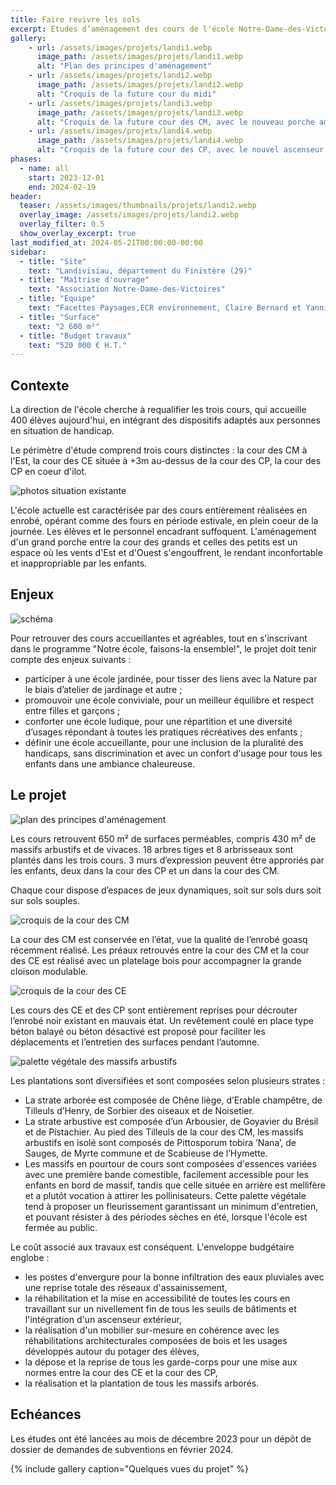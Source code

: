 ```yaml
---
title: Faire revivre les sols 
excerpt: Etudes d’aménagement des cours de l'école Notre-Dame-des-Victoires
gallery:
    - url: /assets/images/projets/landi1.webp
      image_path: /assets/images/projets/landi1.webp
      alt: "Plan des principes d'aménagement"
    - url: /assets/images/projets/landi2.webp
      image_path: /assets/images/projets/landi2.webp
      alt: "Croquis de la future cour du midi"
    - url: /assets/images/projets/landi3.webp
      image_path: /assets/images/projets/landi3.webp
      alt: "Croquis de la future cour des CM, avec le nouveau porche aménagé"
    - url: /assets/images/projets/landi4.webp
      image_path: /assets/images/projets/landi4.webp
      alt: "Croquis de la future cour des CP, avec le nouvel ascenseur intégré"
phases:
  - name: all
    start: 2023-12-01
    end: 2024-02-19
header:
  teaser: /assets/images/thumbnails/projets/landi2.webp
  overlay_image: /assets/images/projets/landi2.webp
  overlay_filter: 0.5
  show_overlay_excerpt: true
last_modified_at: 2024-05-21T00:00:00-00:00
sidebar:
  - title: "Site"
    text: "Landivisiau, département du Finistère (29)"
  - title: "Maîtrise d'ouvrage"
    text: "Association Notre-Dame-des-Victoires"
  - title: "Equipe"
    text: "Facettes Paysages,ECR environnement, Claire Bernard et Yannick Jégado"
  - title: "Surface"
    text: "2 600 m²"
  - title: "Budget travaux"
    text: "520 000 € H.T."
---
```

## Contexte

La direction de l'école cherche à requalifier les trois cours, qui accueille 400 élèves aujourd'hui, en intégrant des dispositifs adaptés aux personnes en situation de handicap.

Le périmètre d'étude comprend trois cours distinctes : la cour des CM à l'Est, la cour des CE située à +3m au-dessus de la cour des CP, la cour des CP en coeur d'ilot.

![photos situation existante](/assets/images/projets/landi6.webp)

L'école actuelle est caractérisée par des cours entièrement réalisées en enrobé, opérant comme des fours en période estivale, en plein coeur de la journée. Les élèves et le personnel encadrant suffoquent. 
L'aménagement d'un grand porche entre la cour des grands et celles des petits est un espace où les vents d'Est et d'Ouest s'engouffrent, le rendant inconfortable et inappropriable par les enfants.

## Enjeux

![schéma](/assets/images/projets/landi.webp)

Pour retrouver des cours accueillantes et agréables, tout en s'inscrivant dans le programme "Notre école, faisons-la ensemble!", le projet doit tenir compte des enjeux suivants :
* participer à une école jardinée, pour tisser des liens avec la Nature par le biais d’atelier de jardinage et autre ;
* promouvoir une école conviviale, pour un meilleur équilibre et respect entre filles et garçons ;
* conforter une école ludique, pour une répartition et une diversité d’usages répondant à toutes les pratiques récréatives des enfants ;
* définir une école accueillante, pour une inclusion de la pluralité des handicaps, sans discrimination et avec un confort d'usage pour tous les enfants dans une ambiance chaleureuse.

## Le projet

![plan des principes d'aménagement](/assets/images/projets/landi1.webp)

Les cours retrouvent 650 m² de surfaces perméables, compris 430 m² de massifs arbustifs et de vivaces. 18 arbres tiges et 8 arbrisseaux sont plantés dans les trois cours.
3 murs d’expression peuvent être approriés par les enfants, deux dans la cour des CP et un dans la cour des CM.

Chaque cour dispose d’espaces de jeux dynamiques, soit sur sols durs soit sur sols souples.

![croquis de la cour des CM](/assets/images/projets/landi3.webp)

La cour des CM est conservée en l’état, vue la qualité de l’enrobé goasq récemment réalisé. Les préaux retrouvés entre la cour des CM et la cour des CE est réalisé avec un platelage bois pour accompagner la grande cloison modulable.

![croquis de la cour des CE](/assets/images/projets/landi2.webp)

Les cours des CE et des CP sont entièrement reprises pour décrouter l’enrobé noir existant en mauvais état. Un revêtement coulé en place type béton balayé ou béton désactivé est proposé pour faciliter les déplacements et l’entretien des surfaces pendant l’automne.

![palette végétale des massifs arbustifs](/assets/images/projets/landi5.webp)

Les plantations sont diversifiées et sont composées selon plusieurs strates : 
* La strate arborée est composée de Chêne liège, d’Erable champêtre, de Tilleuls d’Henry, de Sorbier des oiseaux et de Noisetier.
* La strate arbustive est composée d’un Arbousier, de Goyavier du Brésil et de Pistachier. Au pied des Tilleuls de la cour des CM, les massifs arbustifs en isolé sont composés de Pittosporum tobira ‘Nana’, de Sauges, de Myrte commune et de Scabieuse de l’Hymette.
* Les massifs en pourtour de cours sont composées d'essences variées avec une première bande comestible, facilement accessible pour les enfants en bord de massif, tandis que celle située en arrière est mellifère et a plutôt vocation à attirer les pollinisateurs.
Cette palette végétale tend à proposer un fleurissement garantissant un minimum d'entretien, et pouvant résister à des périodes sèches en été, lorsque l'école est fermée au public.

Le coût associé aux travaux est conséquent. L'enveloppe budgétaire englobe : 
* les postes d'envergure pour la bonne infiltration des eaux pluviales avec une reprise totale des réseaux d'assainissement, 
* la réhabilitation et la mise en accessibilité de toutes les cours en travaillant sur un nivellement fin de tous les seuils de bâtiments et l'intégration d'un ascenseur extérieur,
* la réalisation d'un mobilier sur-mesure en cohérence avec les réhabilitations architecturales composées de bois et les usages développés autour du potager des élèves,
* la dépose et la reprise de tous les garde-corps pour une mise aux normes entre la cour des CE et la cour des CP,
* la réalisation et la plantation de tous les massifs arborés.

## Echéances

Les études ont été lancées au mois de décembre 2023 pour un dépôt de dossier de demandes de subventions en février 2024.

{% include gallery caption="Quelques vues du projet" %}
